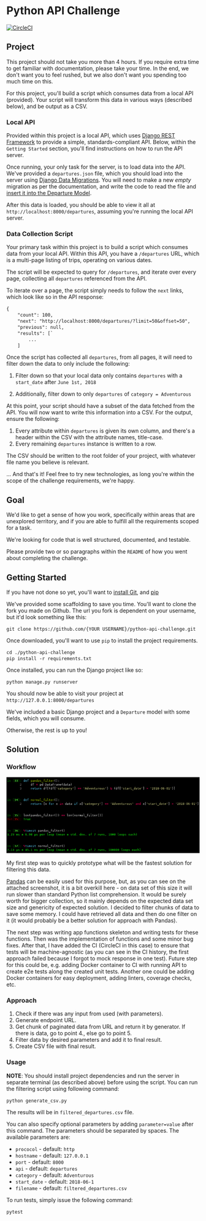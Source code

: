# Python API Challenge
[![CircleCI](https://circleci.com/gh/Agrendalath/python-api-challenge.svg?style=svg)](https://circleci.com/gh/Agrendalath/python-api-challenge)

## Project

This project should not take you more than 4 hours. If you require extra time to
get familiar with documentation, please take your time. In the end, we don't
want you to feel rushed, but we also don't want you spending too much time on
this.

For this project, you'll build a script which consumes data from a local API
(provided). Your script will transform this data in various ways (described
below), and be output as a CSV.

### Local API

Provided within this project is a local API, which uses [Django REST Framework](http://www.django-rest-framework.org/)
to provide a simple, standards-compliant API. Below, within the `Getting
Started` section, you'll find instructions on how to run the API server.

Once running, your only task for the server, is to load data into the API. We've provided a
`departures.json` file, which you should load into the server using [Django Data
Migrations](https://docs.djangoproject.com/en/2.0/topics/migrations/#data-migrations).
You will need to make a new *empty* migration as per the documentation, and
write the code to read the file and [insert it into the Departure
Model](https://docs.djangoproject.com/en/2.0/ref/models/instances/#creating-objects).

After this data is loaded, you should be able to view it all at
`http://localhost:8000/departures`, assuming you're running the local API
server.

### Data Collection Script

Your primary task within this project is to build a script which consumes data
from your local API. Within this API, you have a `/departures` URL, which is a
multi-page listing of trips, operating on various dates.

The script will be expected to query for `/departures`, and iterate over every
page, collecting all `departures` referenced from the API.

To iterate over a page, the script simply needs to follow the `next` links,
which look like so in the API response:

```
{
    "count": 100,
    "next": "http://localhost:8000/departures/?limit=50&offset=50",
    "previous": null,
    "results": [`
        ...
    ]

```

Once the script has collected all `departures`, from all pages, it will need to
filter down the data to only include the following:

1. Filter down so that your local data only contains `departures` with a `start_date` after `June 1st, 2018`

2. Additionally, filter down to only `departures` of `category = Adventurous`

At this point, your script should have a subset of the data fetched from the
API. You will now want to write this information into a CSV. For the output,
ensure the following:


1. Every attribute within `departures` is given its own column, and there's a
   header within the CSV with the attribute names, title-case.
2. Every remaining `departures` instance is written to a row.

The CSV should be written to the root folder of your project, with whatever file
name you believe is relevant.

... And that's it! Feel free to try new technologies, as long you're within the
scope of the challenge requirements, we're happy.

## Goal

We'd like to get a sense of how you work, specifically within areas that are
unexplored territory, and if you are able to fulfill all the requirements scoped
for a task.

We're looking for code that is well structured, documented, and testable.

Please provide two or so paragraphs within the `README` of how you went about
completing the challenge.

## Getting Started

If you have not done so yet, you'll want to [install
Git](https://help.github.com/articles/set-up-git/), and
[pip](https://stackoverflow.com/questions/17271319/installing-pip-on-mac-os-x)

We've provided some scaffolding to save you time. You'll want to clone the fork
you made on Github. The url you fork is dependent on your username, but it'd
look something like this:

    git clone https://github.com/{YOUR USERNAME}/python-api-challenge.git

Once downloaded, you'll want to use `pip` to install the project requirements.

    cd ./python-api-challenge
    pip install -r requirements.txt

Once installed, you can run the Django project like so:

    python manage.py runserver

You should now be able to visit your project at `http://127.0.0.1:8000/departures`

We've included a basic Django project and a `Departure` model with some fields,
which you will consume.

Otherwise, the rest is up to you!

## Solution

### Workflow
![approach](https://raw.githubusercontent.com/Agrendalath/python-api-challenge/master/approach.png) 

My first step was to quickly prototype what will be the fastest solution for filtering this data.

[Pandas](https://pandas.pydata.org/) can be easily used for this purpose, but, as you can see on the attached screenshot, it is a bit overkill here - on data set of this size it will run slower than standard Python list comprehension. It would be surely worth for bigger collection, so it mainly depends on the expected data set size and genericity of expected solution. I decided to filter chunks of data to save some memory. I could have retrieved all data and then do one filter on it (it would probably be a better solution for approach with Pandas).

The next step was writing app functions skeleton and writing tests for these functions.
Then was the implementation of functions and some minor bug fixes.
After that, I have added the CI (CircleCI in this case) to ensure that tests will be machine-agnostic (as you can see in the CI history, the first approach failed because I forgot to mock response in one test).
Future step for this could be, e.g. adding Docker container to CI with running API to create e2e tests along the created unit tests. Another one could be adding Docker containers for easy deployment, adding linters, coverage checks, etc.

### Approach
1. Check if there was any input from used (with parameters).
2. Generate endpoint URL.
3. Get chunk of paginated data from URL and return it by generator. If there is data, go to point 4., else go to point 5.
4. Filter data by desired parameters and add it to final result.
5. Create CSV file with final result.

### Usage
**NOTE**: You should install project dependencies and run the server in separate terminal (as described above) before using the script.
You can run the filtering script using following command:
    
    python generate_csv.py
    
The results will be in `filtered_departures.csv` file.
    
You can also specify optional parameters by adding `parameter=value` after this command. The parameters should be separated by spaces. The available parameters are:
- `prococol` - default: `http` 
- `hostname` - default: `127.0.0.1` 
- `port` - default: `8000` 
- `api` - default: `departures` 
- `category` - default: `Adventurous` 
- `start_date` - default: `2018-06-1` 
- `filename` - default: `filtered_departures.csv` 

To run tests, simply issue the following command:
    
    pytest